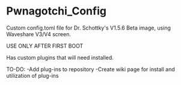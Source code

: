 # Pwnagotchi_Config
Custom config.toml file for Dr. Schottky's V1.5.6 Beta image, using Waveshare V3/V4 screen.

USE ONLY AFTER FIRST BOOT

Has custom plugins that will need installed.

TO-DO:
  -Add plug-ins to repository
  -Create wiki page for install and utilization of plug-ins
  
